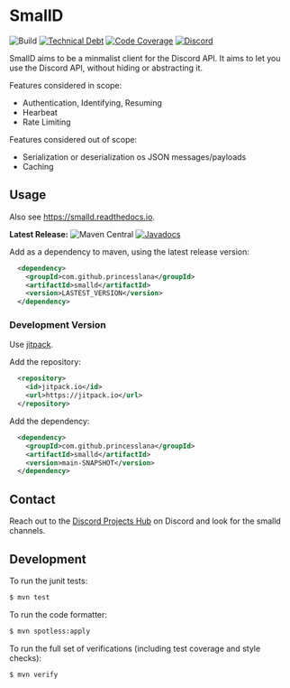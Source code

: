 # SmallD

![Build](https://github.com/princesslana/smalld/workflows/Build/badge.svg)
[![Technical Debt](https://sonarcloud.io/api/project_badges/measure?project=com.github.princesslana%3Asmalld&metric=sqale_index)](https://sonarcloud.io/dashboard?id=com.github.princesslana%3Asmalld)
[![Code Coverage](https://sonarcloud.io/api/project_badges/measure?project=com.github.princesslana%3Asmalld&metric=coverage)](https://sonarcloud.io/dashboard?id=com.github.princesslana%3Asmalld)
[![Discord](https://img.shields.io/discord/417389758470422538)](https://discord.gg/3aTVQtz)

SmallD aims to be a minmalist client for the Discord API.
It aims to let you use the Discord API, without hiding or abstracting it.

Features considered in scope:
* Authentication, Identifying, Resuming
* Hearbeat
* Rate Limiting

Features considered out of scope:
* Serialization or deserialization os JSON messages/payloads
* Caching

## Usage

Also see https://smalld.readthedocs.io.

**Latest Release:** 
![Maven Central](https://img.shields.io/maven-central/v/com.github.princesslana/smalld.svg)
[![Javadocs](http://javadoc.io/badge/com.github.princesslana/smalld.svg)](http://javadoc.io/doc/com.github.princesslana/smalld)

Add as a dependency to maven, using the latest release version:
```xml
  <dependency>
    <groupId>com.github.princesslana</groupId>
    <artifactId>smalld</artifactId>
    <version>LASTEST_VERSION</version>
  </dependency>
```

### Development Version

Use [jitpack](https://jitpack.io/#princesslana/smalld).

Add the repository:
```xml
  <repository>
    <id>jitpack.io</id>
    <url>https://jitpack.io</url>
  </repository>
```

Add the dependency:
```xml
  <dependency>
    <groupId>com.github.princesslana</groupId>
    <artifactId>smalld</artifactId>
    <version>main-SNAPSHOT</version>
  </dependency>
```

## Contact

Reach out to the [Discord Projects Hub](https://discord.gg/3aTVQtz) on Discord and look for
the smalld channels.

## Development

To run the junit tests:
```bash
$ mvn test
```

To run the code formatter:
```bash
$ mvn spotless:apply
```

To run the full set of verifications (including test coverage and style checks):
```bash
$ mvn verify
```

